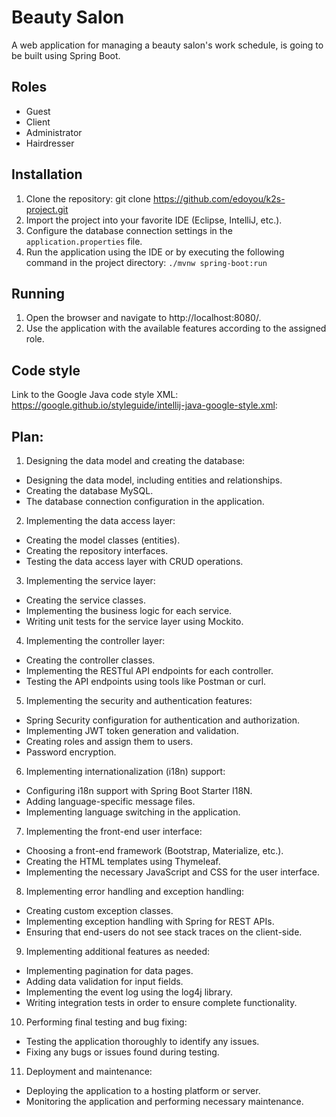 # Beauty Salon

A web application for managing a beauty salon's work schedule, is going to be built using Spring
Boot.

## Roles

- Guest
- Client
- Administrator
- Hairdresser

## Installation

1. Clone the repository: git clone https://github.com/edoyou/k2s-project.git
2. Import the project into your favorite IDE (Eclipse, IntelliJ, etc.).
3. Configure the database connection settings in the `application.properties` file.
4. Run the application using the IDE or by executing the following command in the project
   directory: `./mvnw spring-boot:run`

## Running

1. Open the browser and navigate to http://localhost:8080/.
2. Use the application with the available features according to the assigned role.

## Code style

Link to the Google Java code style
XML: https://google.github.io/styleguide/intellij-java-google-style.xml:

## Plan:

1. Designing the data model and creating the database:

- Designing the data model, including entities and relationships.
- Creating the database MySQL.
- The database connection configuration in the application.

2. Implementing the data access layer:

- Creating the model classes (entities).
- Creating the repository interfaces.
- Testing the data access layer with CRUD operations.

3. Implementing the service layer:

- Creating the service classes.
- Implementing the business logic for each service.
- Writing unit tests for the service layer using Mockito.

4. Implementing the controller layer:

- Creating the controller classes.
- Implementing the RESTful API endpoints for each controller.
- Testing the API endpoints using tools like Postman or curl.

5. Implementing the security and authentication features:

- Spring Security configuration for authentication and authorization.
- Implementing JWT token generation and validation.
- Creating roles and assign them to users.
- Password encryption.

6. Implementing internationalization (i18n) support:

- Configuring i18n support with Spring Boot Starter I18N.
- Adding language-specific message files.
- Implementing language switching in the application.

7. Implementing the front-end user interface:

- Choosing a front-end framework (Bootstrap, Materialize, etc.).
- Creating the HTML templates using Thymeleaf.
- Implementing the necessary JavaScript and CSS for the user interface.

8. Implementing error handling and exception handling:

- Creating custom exception classes.
- Implementing exception handling with Spring for REST APIs.
- Ensuring that end-users do not see stack traces on the client-side.

9. Implementing additional features as needed:

- Implementing pagination for data pages.
- Adding data validation for input fields.
- Implementing the event log using the log4j library.
- Writing integration tests in order to ensure complete functionality.

10. Performing final testing and bug fixing:

- Testing the application thoroughly to identify any issues.
- Fixing any bugs or issues found during testing.

11. Deployment and maintenance:

- Deploying the application to a hosting platform or server.
- Monitoring the application and performing necessary maintenance.